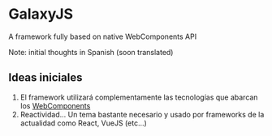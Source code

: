# GalaxyJS

  A framework fully based on native WebComponents API

  Note: initial thoughts in Spanish (soon translated)

## Ideas iniciales

1. El framework utilizará complementamente las tecnologías que abarcan los [WebComponents](https://developer.mozilla.org/es/docs/Web/Web_Components)
2. Reactividad... Un tema bastante necesario y usado por frameworks de la actualidad como React, VueJS (etc...)
